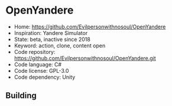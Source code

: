 # OpenYandere

- Home: https://github.com/Evilpersonwithnosoul/OpenYandere
- Inspiration: Yandere Simulator
- State: beta, inactive since 2018
- Keyword: action, clone, content open
- Code repository: https://github.com/Evilpersonwithnosoul/OpenYandere.git
- Code language: C#
- Code license: GPL-3.0
- Code dependency: Unity

## Building
